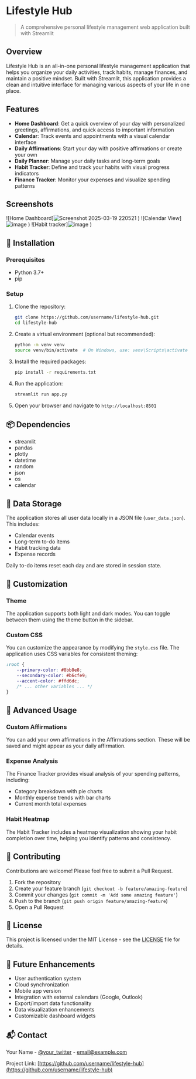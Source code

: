 # Lifestyle Hub


> A comprehensive personal lifestyle management web application built with Streamlit

## Overview

Lifestyle Hub is an all-in-one personal lifestyle management application that helps you organize your daily activities, track habits, manage finances, and maintain a positive mindset. Built with Streamlit, this application provides a clean and intuitive interface for managing various aspects of your life in one place.

## Features

- **Home Dashboard**: Get a quick overview of your day with personalized greetings, affirmations, and quick access to important information
- **Calendar**: Track events and appointments with a visual calendar interface
- **Daily Affirmations**: Start your day with positive affirmations or create your own
- **Daily Planner**: Manage your daily tasks and long-term goals
- **Habit Tracker**: Define and track your habits with visual progress indicators
- **Finance Tracker**: Monitor your expenses and visualize spending patterns

## Screenshots

![Home Dashboard]![Screenshot 2025-03-19 220521](https://github.com/user-attachments/assets/c0276083-0a9b-4d5d-9813-6116e62cca19)
)
![Calendar View]![image](https://github.com/user-attachments/assets/06338b4b-c032-4f3e-8148-b6498b444479)
)
![Habit tracker]![image](https://github.com/user-attachments/assets/72cf0dec-c34d-47f8-8b90-5ebde25e5fdf)
)



## 🚀 Installation

### Prerequisites

- Python 3.7+
- pip

### Setup

1. Clone the repository:
   ```bash
   git clone https://github.com/username/lifestyle-hub.git
   cd lifestyle-hub
   ```

2. Create a virtual environment (optional but recommended):
   ```bash
   python -m venv venv
   source venv/bin/activate  # On Windows, use: venv\Scripts\activate
   ```

3. Install the required packages:
   ```bash
   pip install -r requirements.txt
   ```

4. Run the application:
   ```bash
   streamlit run app.py
   ```

5. Open your browser and navigate to `http://localhost:8501`

## 📦 Dependencies

- streamlit
- pandas
- plotly
- datetime
- random
- json
- os
- calendar

## 💾 Data Storage

The application stores all user data locally in a JSON file (`user_data.json`). This includes:

- Calendar events
- Long-term to-do items
- Habit tracking data
- Expense records

Daily to-do items reset each day and are stored in session state.

## 🎨 Customization

### Theme

The application supports both light and dark modes. You can toggle between them using the theme button in the sidebar.

### Custom CSS

You can customize the appearance by modifying the `style.css` file. The application uses CSS variables for consistent theming:

```css
:root {
    --primary-color: #8bb8e8;
    --secondary-color: #b6cfe9;
    --accent-color: #ffd6dc;
    /* ... other variables ... */
}
```

## 🔧 Advanced Usage

### Custom Affirmations

You can add your own affirmations in the Affirmations section. These will be saved and might appear as your daily affirmation.

### Expense Analysis

The Finance Tracker provides visual analysis of your spending patterns, including:
- Category breakdown with pie charts
- Monthly expense trends with bar charts
- Current month total expenses

### Habit Heatmap

The Habit Tracker includes a heatmap visualization showing your habit completion over time, helping you identify patterns and consistency.

## 🤝 Contributing

Contributions are welcome! Please feel free to submit a Pull Request.

1. Fork the repository
2. Create your feature branch (`git checkout -b feature/amazing-feature`)
3. Commit your changes (`git commit -m 'Add some amazing feature'`)
4. Push to the branch (`git push origin feature/amazing-feature`)
5. Open a Pull Request

## 📜 License

This project is licensed under the MIT License - see the [LICENSE](LICENSE) file for details.

## 🔮 Future Enhancements

- User authentication system
- Cloud synchronization
- Mobile app version
- Integration with external calendars (Google, Outlook)
- Export/import data functionality
- Data visualization enhancements
- Customizable dashboard widgets

## 📬 Contact

Your Name - [@your_twitter](https://twitter.com/your_twitter) - email@example.com

Project Link: [https://github.com/username/lifestyle-hub](https://github.com/username/lifestyle-hub)
